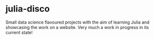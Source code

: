 # julia-disco
Small data science flavoured projects with the aim of learning Julia and
showcasing the work on a website. Very much a work in progress in its
current state!  
